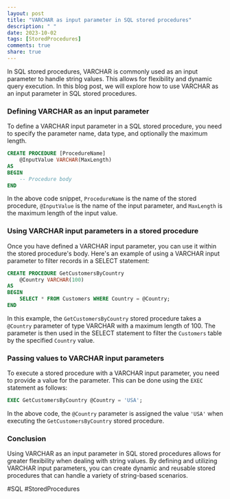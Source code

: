 ```yaml
---
layout: post
title: "VARCHAR as input parameter in SQL stored procedures"
description: " "
date: 2023-10-02
tags: [StoredProcedures]
comments: true
share: true
---
```


In SQL stored procedures, VARCHAR is commonly used as an input parameter to handle string values. This allows for flexibility and dynamic query execution. In this blog post, we will explore how to use VARCHAR as an input parameter in SQL stored procedures.

### Defining VARCHAR as an input parameter

To define a VARCHAR input parameter in a SQL stored procedure, you need to specify the parameter name, data type, and optionally the maximum length.

```sql
CREATE PROCEDURE [ProcedureName]
    @InputValue VARCHAR(MaxLength)
AS
BEGIN
    -- Procedure body
END
```

In the above code snippet, `ProcedureName` is the name of the stored procedure, `@InputValue` is the name of the input parameter, and `MaxLength` is the maximum length of the input value.

### Using VARCHAR input parameters in a stored procedure

Once you have defined a VARCHAR input parameter, you can use it within the stored procedure's body. Here's an example of using a VARCHAR input parameter to filter records in a SELECT statement:

```sql
CREATE PROCEDURE GetCustomersByCountry
    @Country VARCHAR(100)
AS
BEGIN
    SELECT * FROM Customers WHERE Country = @Country;
END
```

In this example, the `GetCustomersByCountry` stored procedure takes a `@Country` parameter of type VARCHAR with a maximum length of 100. The parameter is then used in the SELECT statement to filter the `Customers` table by the specified `Country` value.

### Passing values to VARCHAR input parameters

To execute a stored procedure with a VARCHAR input parameter, you need to provide a value for the parameter. This can be done using the `EXEC` statement as follows:

```sql
EXEC GetCustomersByCountry @Country = 'USA';
```

In the above code, the `@Country` parameter is assigned the value `'USA'` when executing the `GetCustomersByCountry` stored procedure.

### Conclusion

Using VARCHAR as an input parameter in SQL stored procedures allows for greater flexibility when dealing with string values. By defining and utilizing VARCHAR input parameters, you can create dynamic and reusable stored procedures that can handle a variety of string-based scenarios.

#SQL #StoredProcedures